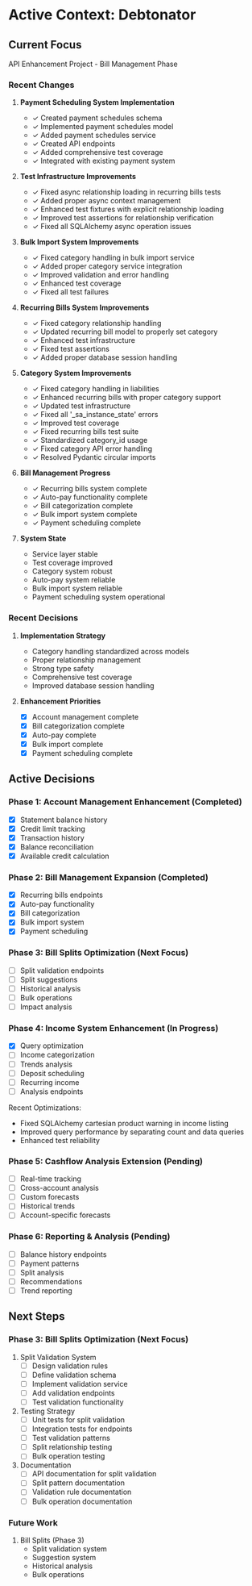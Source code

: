 # Active Context: Debtonator

## Current Focus
API Enhancement Project - Bill Management Phase

### Recent Changes
1. **Payment Scheduling System Implementation**
   - ✓ Created payment schedules schema
   - ✓ Implemented payment schedules model
   - ✓ Added payment schedules service
   - ✓ Created API endpoints
   - ✓ Added comprehensive test coverage
   - ✓ Integrated with existing payment system

2. **Test Infrastructure Improvements**
   - ✓ Fixed async relationship loading in recurring bills tests
   - ✓ Added proper async context management
   - ✓ Enhanced test fixtures with explicit relationship loading
   - ✓ Improved test assertions for relationship verification
   - ✓ Fixed all SQLAlchemy async operation issues

3. **Bulk Import System Improvements**
   - ✓ Fixed category handling in bulk import service
   - ✓ Added proper category service integration
   - ✓ Improved validation and error handling
   - ✓ Enhanced test coverage
   - ✓ Fixed all test failures

4. **Recurring Bills System Improvements**
   - ✓ Fixed category relationship handling
   - ✓ Updated recurring bill model to properly set category
   - ✓ Enhanced test infrastructure
   - ✓ Fixed test assertions
   - ✓ Added proper database session handling

5. **Category System Improvements**
   - ✓ Fixed category handling in liabilities
   - ✓ Enhanced recurring bills with proper category support
   - ✓ Updated test infrastructure
   - ✓ Fixed all '_sa_instance_state' errors
   - ✓ Improved test coverage
   - ✓ Fixed recurring bills test suite
   - ✓ Standardized category_id usage
   - ✓ Fixed category API error handling
   - ✓ Resolved Pydantic circular imports

6. **Bill Management Progress**
   - ✓ Recurring bills system complete
   - ✓ Auto-pay functionality complete
   - ✓ Bill categorization complete
   - ✓ Bulk import system complete
   - ✓ Payment scheduling complete

7. **System State**
   - Service layer stable
   - Test coverage improved
   - Category system robust
   - Auto-pay system reliable
   - Bulk import system reliable
   - Payment scheduling system operational

### Recent Decisions
1. **Implementation Strategy**
   - Category handling standardized across models
   - Proper relationship management
   - Strong type safety
   - Comprehensive test coverage
   - Improved database session handling

2. **Enhancement Priorities**
   - [x] Account management complete
   - [x] Bill categorization complete
   - [x] Auto-pay complete
   - [x] Bulk import complete
   - [x] Payment scheduling complete

## Active Decisions

### Phase 1: Account Management Enhancement (Completed)
- [x] Statement balance history
- [x] Credit limit tracking
- [x] Transaction history
- [x] Balance reconciliation
- [x] Available credit calculation

### Phase 2: Bill Management Expansion (Completed)
- [x] Recurring bills endpoints
- [x] Auto-pay functionality
- [x] Bill categorization
- [x] Bulk import system
- [x] Payment scheduling

### Phase 3: Bill Splits Optimization (Next Focus)
- [ ] Split validation endpoints
- [ ] Split suggestions
- [ ] Historical analysis
- [ ] Bulk operations
- [ ] Impact analysis

### Phase 4: Income System Enhancement (In Progress)
- [x] Query optimization
- [ ] Income categorization
- [ ] Trends analysis
- [ ] Deposit scheduling
- [ ] Recurring income
- [ ] Analysis endpoints

Recent Optimizations:
- Fixed SQLAlchemy cartesian product warning in income listing
- Improved query performance by separating count and data queries
- Enhanced test reliability

### Phase 5: Cashflow Analysis Extension (Pending)
- [ ] Real-time tracking
- [ ] Cross-account analysis
- [ ] Custom forecasts
- [ ] Historical trends
- [ ] Account-specific forecasts

### Phase 6: Reporting & Analysis (Pending)
- [ ] Balance history endpoints
- [ ] Payment patterns
- [ ] Split analysis
- [ ] Recommendations
- [ ] Trend reporting

## Next Steps

### Phase 3: Bill Splits Optimization (Next Focus)
1. Split Validation System
   - [ ] Design validation rules
   - [ ] Define validation schema
   - [ ] Implement validation service
   - [ ] Add validation endpoints
   - [ ] Test validation functionality

2. Testing Strategy
   - [ ] Unit tests for split validation
   - [ ] Integration tests for endpoints
   - [ ] Test validation patterns
   - [ ] Split relationship testing
   - [ ] Bulk operation testing

3. Documentation
   - [ ] API documentation for split validation
   - [ ] Split pattern documentation
   - [ ] Validation rule documentation
   - [ ] Bulk operation documentation

### Future Work
1. Bill Splits (Phase 3)
   - Split validation system
   - Suggestion system
   - Historical analysis
   - Bulk operations
